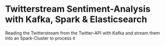 # Twitterstream Sentiment-Analysis with Kafka, Spark & Elasticsearch
Reading the Twitterstream from the Twitter-API with Kafka and stream them into an Spark-Cluster to process it
